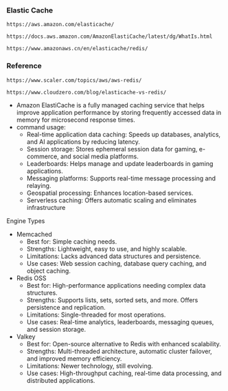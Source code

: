 ### Elastic Cache
```
https://aws.amazon.com/elasticache/
```
```
https://docs.aws.amazon.com/AmazonElastiCache/latest/dg/WhatIs.html
```
```
https://www.amazonaws.cn/en/elasticache/redis/
```
### Reference
```
https://www.scaler.com/topics/aws/aws-redis/
```
```
https://www.cloudzero.com/blog/elasticache-vs-redis/
```


- Amazon ElastiCache is a fully managed caching service that helps improve application performance by storing frequently accessed 
  data in memory for microsecond response times. 
- command usage:
  - Real-time application data caching: Speeds up databases, analytics, and AI applications by reducing latency.
  - Session storage: Stores ephemeral session data for gaming, e-commerce, and social media platforms.
  - Leaderboards: Helps manage and update leaderboards in gaming applications.
  - Messaging platforms: Supports real-time message processing and relaying.
  - Geospatial processing: Enhances location-based services.
  - Serverless caching: Offers automatic scaling and eliminates infrastructure

Engine Types
  - Memcached
    - Best for: Simple caching needs.
    - Strengths: Lightweight, easy to use, and highly scalable.
    - Limitations: Lacks advanced data structures and persistence.
    - Use cases: Web session caching, database query caching, and object caching.
  - Redis OSS
    - Best for: High-performance applications needing complex data structures.
    - Strengths: Supports lists, sets, sorted sets, and more. Offers persistence and replication.
    - Limitations: Single-threaded for most operations.
    - Use cases: Real-time analytics, leaderboards, messaging queues, and session storage.
  - Valkey
    - Best for: Open-source alternative to Redis with enhanced scalability.
    - Strengths: Multi-threaded architecture, automatic cluster failover, and improved memory efficiency.
    - Limitations: Newer technology, still evolving.
    - Use cases: High-throughput caching, real-time data processing, and distributed applications.